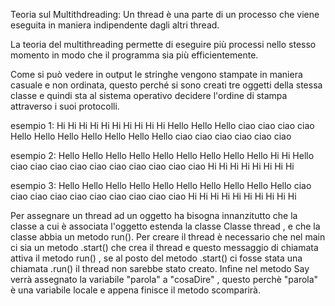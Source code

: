 Teoria sul Multithdreading: 
Un thread è una parte di un processo che viene eseguita in maniera indipendente dagli altri thread.

La teoria del  multithreading  permette  di eseguire più  processi nello stesso momento in modo che il programma sia più efficientemente.

Come si può vedere in output le stringhe vengono stampate in maniera casuale e non ordinata, questo perché si sono creati tre oggetti della stessa classe e quindi sta al sistema operativo decidere l'ordine di stampa attraverso i suoi protocolli.

esempio 1:
Hi
Hi
Hi
Hi
Hi
Hi
Hi
Hi
Hi
Hi
Hello
Hello
Hello
ciao
ciao
ciao
ciao
Hello
Hello
Hello
Hello
Hello
Hello
Hello
ciao
ciao
ciao
ciao
ciao
ciao

esempio 2: 
Hello
Hello
Hello
Hello
Hello
Hello
Hello
Hello
Hello
Hi
Hi
Hello
ciao
ciao
ciao
ciao
ciao
ciao
ciao
ciao
ciao
ciao
Hi
Hi
Hi
Hi
Hi
Hi
Hi
Hi

esempio 3:
Hello
Hello
Hello
Hello
Hello
Hello
Hello
Hello
Hello
Hello
ciao
ciao
ciao
ciao
ciao
ciao
ciao
ciao
ciao
ciao
Hi
Hi
Hi
Hi
Hi
Hi
Hi
Hi
Hi
Hi

Per assegnare un thread ad un oggetto ha bisogna innanzitutto che la classe a cui è associata l'oggetto estenda la classe Classe thread , e che la classe abbia un metodo run().
Per creare il thread è necessario che nel main ci sia un metodo .start() che crea il thread e questo messaggio di chiamata attiva il metodo run() , se al posto del metodo .start() ci fosse stata una chiamata .run() il thread non sarebbe stato creato.
Infine nel metodo Say verrà assegnato la variabile "parola" a "cosaDire" , questo perchè "parola" è una variabile locale e appena finisce il metodo scomparirà.





